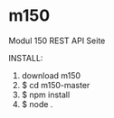 # m150

Modul 150 REST API Seite

INSTALL:
1. download m150
2. $ cd m150-master
3. $ npm install
4. $ node .
